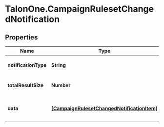 # TalonOne.CampaignRulesetChangedNotification

## Properties

Name | Type | Description | Notes
------------ | ------------- | ------------- | -------------
**notificationType** | **String** | The type of the notification | [optional] 
**totalResultSize** | **Number** | The total size of the result set. | 
**data** | [**[CampaignRulesetChangedNotificationItem]**](CampaignRulesetChangedNotificationItem.md) | A list of campaign notification data. | [optional] 


